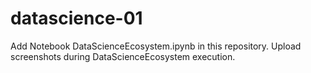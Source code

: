 # datascience-01
Add Notebook DataScienceEcosystem.ipynb in this repository.
Upload screenshots during DataScienceEcosystem execution.
